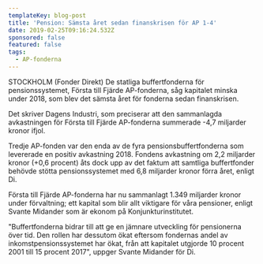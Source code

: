 ```yaml
---
templateKey: blog-post
title: 'Pension: Sämsta året sedan finanskrisen för AP 1-4'
date: 2019-02-25T09:16:24.532Z
sponsored: false
featured: false
tags:
  - AP-fonderna
---
```

STOCKHOLM (Fonder Direkt) De statliga buffertfonderna för pensionssystemet, Första till Fjärde AP-fonderna, såg kapitalet minska under 2018, som blev det sämsta året för fonderna sedan finanskrisen.



Det skriver Dagens Industri, som preciserar att den sammanlagda avkastningen för Första till Fjärde AP-fonderna summerade -4,7 miljarder kronor ifjol.



Tredje AP-fonden var den enda av de fyra pensionsbuffertfonderna som levererade en positiv avkastning 2018. Fondens avkastning om 2,2 miljarder kronor (+0,6 procent) åts dock upp av det faktum att samtliga buffertfonder behövde stötta pensionssystemet med 6,8 miljarder kronor förra året, enligt Di.



Första till Fjärde AP-fonderna har nu sammanlagt 1.349 miljarder kronor under förvaltning; ett kapital som blir allt viktigare för våra pensioner, enligt Svante Midander som är ekonom på Konjunkturinstitutet.



"Buffertfonderna bidrar till att ge en jämnare utveckling för pensionerna över tid. Den rollen har dessutom ökat eftersom fondernas andel av inkomstpensionssystemet har ökat, från att kapitalet utgjorde 10 procent 2001 till 15 procent 2017", uppger Svante Midander för Di.
